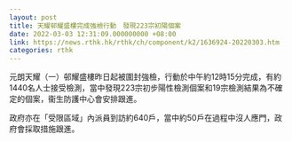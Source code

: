 ```yaml
---
layout: post
title: 天耀邨耀盛樓完成強檢行動　發現223宗初陽個案
date: 2022-03-03 12:31:09.000000000 +08:00
link: https://news.rthk.hk/rthk/ch/component/k2/1636924-20220303.htm
categories: rthk
---
```


元朗天耀（一）邨耀盛樓昨日起被圍封強檢，行動於中午約12時15分完成，有約1440名人士接受檢測，當中發現223宗初步陽性檢測個案和19宗檢測結果為不確定的個案，衞生防護中心會安排跟進。

政府亦在「受限區域」內派員到訪約640戶，當中約50戶在過程中沒人應門，政府會採取措施跟進。
